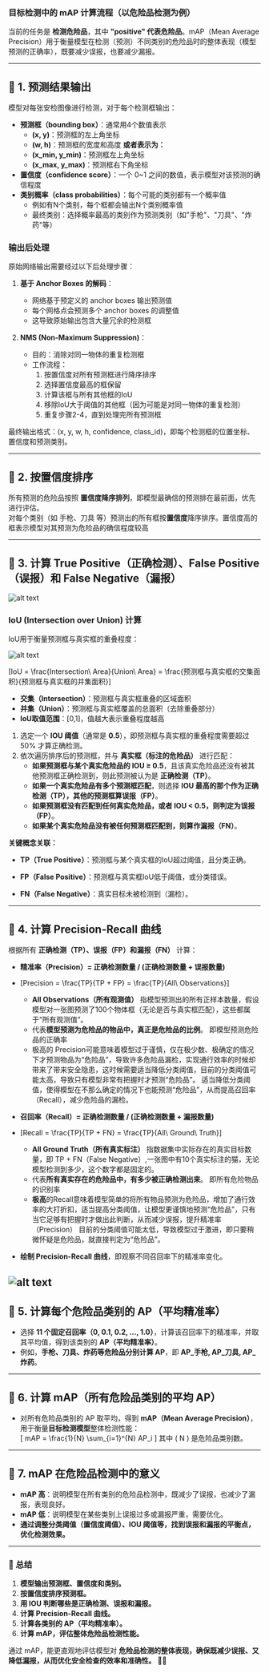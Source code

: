 ### **目标检测中的 mAP 计算流程（以危险品检测为例）**  

当前的任务是 **检测危险品**，其中 **"positive" 代表危险品**。mAP（Mean Average Precision）用于衡量模型在检测（预测）不同类别的危险品时的整体表现（模型预测的正确率），既要减少误报，也要减少漏报。  

---

## **🔹 1. 预测结果输出**
模型对每张安检图像进行检测，对于每个检测框输出：  
- **预测框（bounding box）**：通常用4个数值表示
  - **(x, y)**：预测框的左上角坐标
  - **(w, h)**：预测框的宽度和高度
  **或者表示为：**
  - **(x_min, y_min)**：预测框左上角坐标
  - **(x_max, y_max)**：预测框右下角坐标
- **置信度（confidence score）**：一个 0~1 之间的数值，表示模型对该预测的确信程度
- **类别概率（class probabilities）**：每个可能的类别都有一个概率值
  - 例如有N个类别，每个框都会输出N个类别概率值
  - 最终类别：选择概率最高的类别作为预测类别（如"手枪"、"刀具"、"炸药"等）

### **输出后处理**
原始网络输出需要经过以下后处理步骤：

1. **基于 Anchor Boxes 的解码**：
   - 网络基于预定义的 anchor boxes 输出预测值
   - 每个网格点会预测多个 anchor boxes 的调整值
   - 这导致原始输出包含大量冗余的检测框

2. **NMS (Non-Maximum Suppression)**：
   - 目的：消除对同一物体的重复检测框
   - 工作流程：
     1. 按置信度对所有预测框进行降序排序
     2. 选择置信度最高的框保留
     3. 计算该框与所有其他框的IoU
     4. 移除IoU大于阈值的其他框（因为可能是对同一物体的重复检测）
     5. 重复步骤2-4，直到处理完所有预测框

最终输出格式：(x, y, w, h, confidence, class_id)，即每个检测框的位置坐标、置信度和预测类别。

---

## **🔹 2. 按置信度排序**
所有预测的危险品按照 **置信度降序排列**，即模型最确信的预测排在最前面，优先进行评估。  
对每个类别（如 手枪、刀具 等）预测出的所有框按**置信度**降序排序。置信度高的框表示模型对其预测为危险品的确信程度较高

---

## **🔹 3. 计算 True Positive（正确检测）、False Positive（误报）和 False Negative（漏报）**
![alt text](混淆矩阵.png)
### **IoU (Intersection over Union) 计算**
IoU用于衡量预测框与真实框的重叠程度：

![alt text](IoU.png)

\[IoU = \frac{Intersection\ Area}{Union\ Area} = \frac{预测框与真实框的交集面积}{预测框与真实框的并集面积}\]

- **交集（Intersection）**：预测框与真实框重叠的区域面积
- **并集（Union）**：预测框与真实框覆盖的总面积（去除重叠部分）
- **IoU取值范围**：[0,1]，值越大表示重叠程度越高

1. 选定一个 **IOU 阈值**（通常是 **0.5**），即预测框与真实框的重叠程度需要超过 50% 才算正确检测。  
2. 依次遍历排序后的预测框，并与 **真实框（标注的危险品）** 进行匹配：
   - **如果预测框与某个真实危险品的 IOU ≥ 0.5**，且该真实危险品还没有被其他预测框正确检测到，则此预测被认为是 **正确检测（TP）**。  
   - **如果一个真实危险品有多个预测框匹配**，则选择 **IOU 最高的那个作为正确检测（TP），其他的预测框算误报（FP）**。  
   - **如果预测框没有匹配到任何真实危险品，或者 IOU < 0.5，则判定为误报（FP）**。  
   - **如果某个真实危险品没有被任何预测框匹配到，则算作漏报（FN）**。  

**关键概念关联：**
  - **TP（True Positive）**：预测框与某个真实框的IoU超过阈值，且分类正确。

  - **FP（False Positive）**：预测框与真实框IoU低于阈值，或分类错误。

  - **FN（False Negative）**：真实目标未被检测到（漏检）。
---

## **🔹 4. 计算 Precision-Recall 曲线**
根据所有 **正确检测（TP）、误报（FP）和漏报（FN）** 计算：  
- **精准率（Precision）=  正确检测数量 / (正确检测数量 + 误报数量)**  
- \[Precision =  \frac{TP}{TP + FP}   = \frac{TP}{All\ Observations}\]
  
  - **All Observations（所有观测值）** 指模型预测出的所有正样本数量，假设模型对一张图预测了100个物体框（无论是否与真实框匹配），这些都属于“所有观测值”。
  - 代表**模型预测为危险品的物品中，真正是危险品的比例**。 即模型预测危险品的正确率
  - 极高的 Precision可能意味着模型过于谨慎，仅在极少数、极确定的情况下才预测物品为“危险品”，导致许多危险品漏检，实现通行效率的时候却带来了带来安全隐患，这时候需要适当降低分类阈值，目前的分类阈值可能太高，导致只有模型非常有把握时才预测“危险品”。
适当降低分类阈值，使得模型在不那么确定的情况下也能预测“危险品”，从而提高召回率（Recall），减少危险品的漏检。
- **召回率（Recall）= 正确检测数量 / (正确检测数量 + 漏报数量)**  
- \[Recall =  \frac{TP}{TP + FN}   = \frac{TP}{All\ Ground\ Truth}\]

  - **All Ground Truth（所有真实标注）** 指数据集中实际存在的真实目标数量，即 TP + FN（False Negative）,一张图中有10个真实标注的猫，无论模型检测到多少，这个数字都是固定的。
  - 代表**所有真实存在的危险品中，有多少被正确检测出来**。  即所有危险物品的识别率
  - **极高**的Recall意味着模型简单的将所有物品预测为危险品，增加了通行效率的大打折扣，适当提高分类阈值，让模型更谨慎地预测“危险品”，只有当它足够有把握时才做出此判断，从而减少误报，提升精准率（Precision）
目前的分类阈值可能太低，导致模型过于激进，即只要稍微怀疑是危险品，就直接判定为“危险品”。
- **绘制 Precision-Recall 曲线**，即观察不同召回率下的精准率变化。  

![alt text](PR曲线图.png)
---

## **🔹 5. 计算每个危险品类别的 AP（平均精准率）**
- 选择 **11 个固定召回率（0, 0.1, 0.2, …, 1.0）**，计算该召回率下的精准率，并取其平均值，得到该类别的 **AP（平均精准率）**。  
- 例如，**手枪、刀具、炸药等危险品分别计算 AP**，即 **AP_手枪, AP_刀具, AP_炸药**。  

---

## **🔹 6. 计算 mAP（所有危险品类别的平均 AP）**
- 对所有危险品类别的 AP 取平均，得到 **mAP（Mean Average Precision）**，用于衡量**目标检测模型**整体检测性能：  
  \[
  mAP = \frac{1}{N} \sum_{i=1}^{N} AP_i
  \]
  其中 \( N \) 是危险品类别数。  

---

## **🔹 7. mAP 在危险品检测中的意义**
- **mAP 高**：说明模型在所有类别的危险品检测中，既减少了误报，也减少了漏报，表现良好。  
- **mAP 低**：说明模型在某些类别上误报过多或漏报严重，需要优化。  
- **通过调整分类阈值（置信度阈值）、IOU 阈值等，找到误报和漏报的平衡点，优化检测效果。**  

---

### **🎯 总结**
1. **模型输出预测框、置信度和类别。**  
2. **按置信度排序预测框。**  
3. **用 IOU 判断哪些是正确检测、误报和漏报。**  
4. **计算 Precision-Recall 曲线。**  
5. **计算各类别的 AP（平均精准率）。**  
6. **计算 mAP，评估整体危险品检测性能。**  

通过 mAP，能更直观地评估模型对 **危险品检测的整体表现，确保既减少误报、又降低漏报，从而优化安全检查的效率和准确性。** 🚄🚧